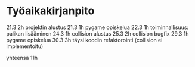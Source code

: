 # Työaikakirjanpito

21.3 2h projektin alustus
21.3 1h pygame opiskelua
22.3 1h toiminnallisuus: palikan lisääminen
24.3 1h collision alustus
25.3 2h collision bugfix
29.3 1h pygame opiskelua
30.3 3h täysi koodin refaktorointi (collision ei implementoitu)
 
yhteensä 11h

